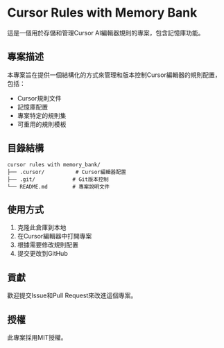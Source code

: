 # Cursor Rules with Memory Bank

這是一個用於存儲和管理Cursor AI編輯器規則的專案，包含記憶庫功能。

## 專案描述

本專案旨在提供一個結構化的方式來管理和版本控制Cursor編輯器的規則配置，包括：

- Cursor規則文件
- 記憶庫配置
- 專案特定的規則集
- 可重用的規則模板

## 目錄結構

```
cursor rules with memory_bank/
├── .cursor/          # Cursor編輯器配置
├── .git/            # Git版本控制
└── README.md        # 專案說明文件
```

## 使用方式

1. 克隆此倉庫到本地
2. 在Cursor編輯器中打開專案
3. 根據需要修改規則配置
4. 提交更改到GitHub

## 貢獻

歡迎提交Issue和Pull Request來改進這個專案。

## 授權

此專案採用MIT授權。 